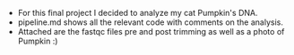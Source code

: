 - For this final project I decided to analyze my cat Pumpkin's DNA. 
- pipeline.md shows all the relevant code with comments on the analysis.
- Attached are the fastqc files pre and post trimming as well as a photo of Pumpkin :)
